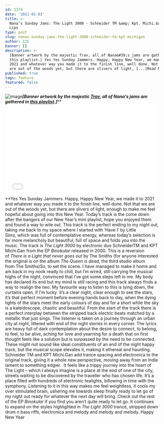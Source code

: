 ```yaml
---
id: 1374
date: '2021-01-03'
title: >-
  Nana’s Sunday Jams: The Light 3000 - Schneider TM &amp; Kpt. Michi.Gan - Loose
  Lips
type: post
slug: nanas-sunday-jams-the-light-3000-schneider-tm-kpt-michigan
author: 125
banner: []
description: >-
  [Banner artwork by the majestic Trav, all of Nana&#39;s jams are gathered in
  this playlist.] Yes Yes Sunday Jammers. Happy, Happy New Year, we made it to
  2021 and whatever way you made it to the finish line, well done. Not that we
  are out of the woods yet, but there are slivers of light, [...]Read More...
published: true
tags: feature
featured: false
---
```

![image](../undefined)****_\[Banner artwork by the majestic [Trav](https://www.backdownwarchild.co.uk/), all of Nana's jams are gathered in [this playlist](https://open.spotify.com/playlist/12UoQ8ov5i6P8BIfm2lOjS?si=jarAn1CXSEuYB9vAxJidOg).\]_******<iframe width='100%' height='300' scrolling='no' frameborder='no' allow='autoplay' src='//www.youtube.com/embed/vodnI38cNI0?wmode=opaque'></iframe>**Yes Yes Sunday Jammers. Happy, Happy New Year, we made it to 2021 and whatever way you made it to the finish line, well done. Not that we are out of the woods yet, but there are slivers of light, enough to make me feel hopeful about going into this New Year. Today’s track is the come down after the bangers of our New Year’s mini playlist, hope you enjoyed them and found a way to wile out. This track is the perfect ending to my night out, taking me back to my space where I started with ‘Have I’ by Little Simz, which was full of contemplative energy, whereas today’s selection is far more melancholy but beautiful, full of space and folds you into the music. The track is _The Light 3000_ by electronic duo SchneiderTM and KPT Michi.Gan from the EP _Binokular_ released in 2000. This is a reversion of _There is a Light that never goes out_ by The Smiths (for anyone interested the original is on the album _The Queen is dead_, the third studio album from The Smiths)So, to set the scene. I have managed to make it home and am back in my nook ready to chill, but I’m wired, still carrying the musical highs of the night, convinced that I’ve got some steps left in me. My body has declared its end but my mind is still racing and this track always finds a way to realign the two. My favourite way to listen to this is lying down, the curtains open, if I’m lucky  it’s a clear night, clear enough to see the stars, it’s that perfect moment before evening hands back to day, when the dying lights of the stars meet the early colours of day and for a short while the sky is a kaleidoscope, chaotic and beautiful. From the start of the track there is a perfect interplay between the stripped back electric beats matched by a metallic that just sings. The listener is taken on a journey through an urban city at night, littered with end of the night stories in every corner. The lyrics are heavy full of dark contemplation about the desire to connect, to belong, to feel, to be alive, aching for love and yearning for a death that on first thought feels like a solution but is surpassed by the need to be connected. These might not sound like ideal constituents of an end of the night happy track, but the musical scope elevates it, making it ethereal and haunting. Schneider TM and KPT Michi.Gan add trance spacing and electronica to the original track, giving it a whole new perspective, moving away from an Indie lament to something edgier.  It feels like a trippy journey into the heart of The Light – which I always imagine is a place at the end of one of the city, streets waiting to be discovered by the traveller who has chosen life. It’s a place filled with hundreds of electronic tealights, billowing in time with the symphony. Listening to it in this way makes me feel weightless, it cools my over stimulated brain, ushering me towards sleep finally ready to let go of my night out ready for whatever the next day will bring. Check out the rest of the EP _Binokular_ if you find you aren’t quite ready to let go. It continues to expand on the styles highlighted in _The Light 3000_ trance, stripped down drum n bass riffs, electronica and melody and melody and melody. Happy New Year